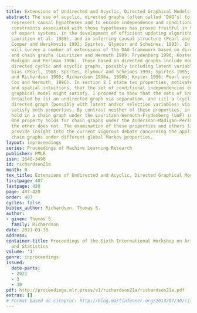 ```yaml
---
title: Extensions of Undirected and Acyclic, Directed Graphical Models
abstract: The use of acyclic, directed graphs (often called ’DAG’s) to simultaneously
  represent causal hypotheses and to encode independence and conditional independence
  constraints associated with those hypotheses has proved fruitful in the construction
  of expert systems, in the development of efficient updating algorithms (Pearl, 1988,
  Lauritzen et al. 1988), and in inferring causal structure (Pearl and Verma, 1991;
  Cooper and Herskovits 1992; Spirtes, Glymour and Scheines, 1993). In section 1 I
  will survey a number of extensions of the DAG framework based on directed graphs
  and chain graphs (Lauritzen and Wermuth 1989; Frydenberg 1990; Koster 1996; Andersson,
  Madigan and Perlman 1996). Those based on directed graphs include models based on
  directed cyclic and acyclic graphs, possibly including latent variables and/or selection
  bias (Pearl, 1988; Spirtes, Glymour and Scheines 1993; Spirtes 1995; Spirtes, Meek,
  and Richardson 1995; Richardson 1996a, 1996b; Koster 1996; Pearl and Dechter 1996;
  Cox and Wermuth, 1996). In section 2 I state two properties, motivated by causal
  and spatial intuitions, that the set of conditional independencies entailed by a
  graphical model might satisfy. I proceed to show that the sets of independencies
  entailed by (i) an undirected graph via separation, and (ii) a (cyclic or acyclic)
  directed graph (possibly with latent and/or selection variables) via ct-separation,
  satisfy both properties. By contrast neither of these properties, in general, will
  hold in a chain graph under the Lauritzen-Wermuth-Frydenberg (LWF) interpretation.
  One property holds for chain graphs under the Andersson-Madigan-Perlman (AMP) interpretation,
  the other does not. The examination of these properties and others like them may
  provide insight into the current vigorous debate concerning the applicability of
  chain graphs under different global Markov properties.
layout: inproceedings
series: Proceedings of Machine Learning Research
publisher: PMLR
issn: 2640-3498
id: richardson21a
month: 0
tex_title: Extensions of Undirected and Acyclic, Directed Graphical Models
firstpage: 407
lastpage: 420
page: 407-420
order: 407
cycles: false
bibtex_author: Richardson, Thomas S.
author:
- given: Thomas S.
  family: Richardson
date: 2021-03-30
address:
container-title: Proceedings of the Sixth International Workshop on Artificial Intelligence
  and Statistics
volume: '1'
genre: inproceedings
issued:
  date-parts:
  - 2021
  - 3
  - 30
pdf: http://proceedings.mlr.press/v1/richardson21a/richardson21a.pdf
extras: []
# Format based on citeproc: http://blog.martinfenner.org/2013/07/30/citeproc-yaml-for-bibliographies/
---
```

